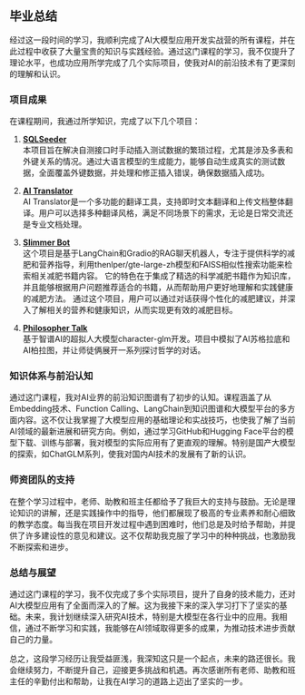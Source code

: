 ## 毕业总结

经过这一段时间的学习，我顺利完成了AI大模型应用开发实战营的所有课程，并在此过程中收获了大量宝贵的知识与实践经验。通过这门课程的学习，我不仅提升了理论水平，也成功应用所学完成了几个实际项目，使我对AI的前沿技术有了更深刻的理解和认识。

### 项目成果

在课程期间，我通过所学知识，完成了以下几个项目：

1. [**SQLSeeder**](https://github.com/Blackoutta/sqlseeder)  
本项目旨在解决自测接口时手动插入测试数据的繁琐过程，尤其是涉及多表和外键关系的情况。通过大语言模型的生成能力，能够自动生成真实的测试数据，全面覆盖外键数据，并处理和修正插入错误，确保数据插入成功。
   
   
2. [**AI Translator**](https://github.com/Blackoutta/ai-translator)  
AI Translator是一个多功能的翻译工具，支持即时文本翻译和上传文档整体翻译。用户可以选择多种翻译风格，满足不同场景下的需求，无论是日常交流还是专业文档处理。

3. [**Slimmer Bot**](https://github.com/Blackoutta/slimmer_bot)  
这个项目是基于LangChain和Gradio的RAG聊天机器人，专注于提供科学的减肥和营养指导，利用thenlper/gte-large-zh模型和FAISS相似性搜索功能来检索相关减肥书籍内容。
它的特色在于集成了精选的科学减肥书籍作为知识库，并且能够根据用户问题推荐适合的书籍，从而帮助用户更好地理解和实践健康的减肥方法。
通过这个项目，用户可以通过对话获得个性化的减肥建议，并深入了解相关的营养和健康知识，从而实现更有效的减肥目标。

4. [**Philosopher Talk**](https://github.com/Blackoutta/philosopher_talk)  
基于智谱AI的超拟人大模型character-glm开发。项目中模拟了AI苏格拉底和AI柏拉图，并让师徒俩展开一系列探讨哲学的对话。

### 知识体系与前沿认知

通过这门课程，我对AI业界的前沿知识图谱有了初步的认知。课程涵盖了从Embedding技术、Function Calling、LangChain到知识图谱和大模型平台的多方面内容。这不仅让我掌握了大模型应用的基础理论和实战技巧，也使我了解了当前AI领域的最新进展和研究方向。例如，通过学习GitHub和Hugging Face平台的模型下载、训练与部署，我对模型的实际应用有了更直观的理解。特别是国产大模型的探索，如ChatGLM系列，使我对国内AI技术的发展有了新的认识。

### 师资团队的支持

在整个学习过程中，老师、助教和班主任都给予了我巨大的支持与鼓励。无论是理论知识的讲解，还是实践操作中的指导，他们都展现了极高的专业素养和耐心细致的教学态度。每当我在项目开发过程中遇到困难时，他们总是及时给予帮助，并提供了许多建设性的意见和建议。这不仅帮助我克服了学习中的种种挑战，也激励我不断探索和进步。

### 总结与展望

通过这门课程的学习，我不仅完成了多个实际项目，提升了自身的技术能力，还对AI大模型应用有了全面而深入的了解。这为我接下来的深入学习打下了坚实的基础。未来，我计划继续深入研究AI技术，特别是大模型在各行业中的应用。我相信，通过不断学习和实践，我能够在AI领域取得更多的成果，为推动技术进步贡献自己的力量。

总之，这段学习经历让我受益匪浅，我深知这只是一个起点，未来的路还很长。我会继续努力，不断提升自己，迎接更多挑战和机遇。再次感谢所有老师、助教和班主任的辛勤付出和帮助，让我在AI学习的道路上迈出了坚实的一步。

